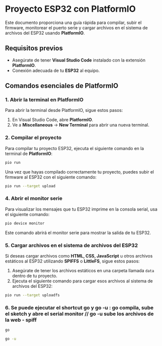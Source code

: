 # Proyecto ESP32 con PlatformIO

Este documento proporciona una guía rápida para compilar, subir el firmware, monitorear el puerto serie y cargar archivos en el sistema de archivos del ESP32 usando **PlatformIO**.

## Requisitos previos

- Asegúrate de tener **Visual Studio Code** instalado con la extensión **PlatformIO**.
- Conexión adecuada de tu **ESP32** al equipo.

## Comandos esenciales de PlatformIO

### 1. Abrir la terminal en PlatformIO

Para abrir la terminal desde PlatformIO, sigue estos pasos:

1. En Visual Studio Code, abre **PlatformIO**.
2. Ve a **Miscellaneous** → **New Terminal** para abrir una nueva terminal.

### 2. Compilar el proyecto

Para compilar tu proyecto ESP32, ejecuta el siguiente comando en la terminal de **PlatformIO**:

```bash
pio run

```

Una vez que hayas compilado correctamente tu proyecto, puedes subir el firmware al ESP32 con el siguiente comando:

```bash
pio run --target upload
```

### 4. Abrir el monitor serie

Para visualizar los mensajes que tu ESP32 imprime en la consola serial, usa el siguiente comando:

```bash
pio device monitor

```
Este comando abrirá el monitor serie para mostrar la salida de tu ESP32.

### 5. Cargar archivos en el sistema de archivos del ESP32

Si deseas cargar archivos como **HTML, CSS, JavaScript** u otros archivos estáticos al ESP32 utilizando **SPIFFS** o **LittleFS**, sigue estos pasos:

1. Asegúrate de tener los archivos estáticos en una carpeta llamada `data` dentro de tu proyecto.
2. Ejecuta el siguiente comando para cargar esos archivos al sistema de archivos del ESP32:

```bash
pio run --target uploadfs

```
### 6. Se puede ejecutar el  shortcut go y go -u : go compila, sube el sketch y abre el serial monitor  // go -u sube los archivos de la web - spiff

```bash
go

go -u

```
